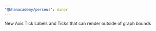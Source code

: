 ```yaml
---
"@khanacademy/perseus": minor
---
```


New Axis Tick Labels and Ticks that can render outside of graph bounds

